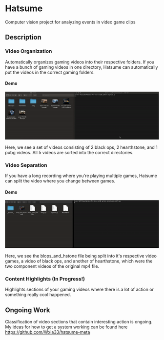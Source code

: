 # Hatsume

Computer vision project for analyzing events in video game clips

## Description

### Video Organization

Automatically organizes gaming videos into their respective folders.  If you have a bunch of gaming videos in one directory, Hatsume can automatically put the videos in the correct gaming folders.

#### Demo

![](./video_org.gif)

Here, we see a set of videos consisting of 2 black ops, 2 hearthstone, and 1 pubg videos.  All 5 videos are sorted into the correct directories.

### Video Separation

If you have a long recording where you're playing multiple games, Hatsume can split the video where you change between games.

#### Demo

![](./video_sep.gif)

Here, we see the blops_and_hstone file being split into it's respective video games, a video of black ops, and another of hearthstone, which were the two component videos of the original mp4 file.

### Content Highlights (In Progress!)

Highlights sections of your gaming videos where there is a lot of action or something really cool happened.



## Ongoing Work

Classification of video sections that contain interesting action is ongoing.  My ideas for how to get a system working can be found here https://github.com/Wxia33/hatsume-meta

